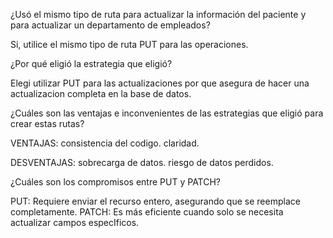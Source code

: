 ¿Usó el mismo tipo de ruta para actualizar la información del paciente y para actualizar un departamento de empleados?

Si, utilice el mismo tipo de ruta PUT para las operaciones.


¿Por qué eligió la estrategia que eligió?

Elegi utilizar PUT para las actualizaciones por que asegura de hacer una actualizacion completa en la base de datos.


¿Cuáles son las ventajas e inconvenientes de las estrategias que eligió para crear estas rutas?

VENTAJAS:
consistencia del codigo.
claridad.

DESVENTAJAS:
sobrecarga de datos.
riesgo de datos perdidos.



¿Cuáles son los compromisos entre PUT y PATCH?

PUT: Requiere enviar el recurso entero, asegurando que se reemplace completamente.
PATCH: Es más eficiente cuando solo se necesita actualizar campos especIficos.
